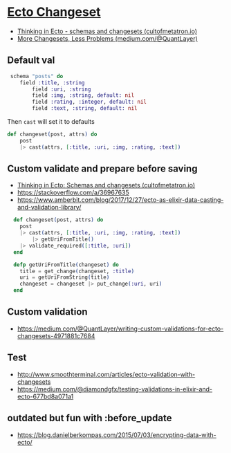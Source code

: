 # [Ecto Changeset](https://hexdocs.pm/ecto/Ecto.Changeset.html)

* [Thinking in Ecto - schemas and changesets (cultofmetatron.io)](http://cultofmetatron.io/2017/04/22/thinking-in-ecto---schemas-and-changesets/)
* [More Changesets, Less Problems (medium.com/@QuantLayer)](https://medium.com/@QuantLayer/more-changesets-less-problems-bec2ca502364)

## Default val

```ex
 schema "posts" do
    field :title, :string
		field :uri, :string
		field :img, :string, default: nil
		field :rating, :integer, default: nil
		field :text, :string, default: nil
```

Then `cast` will set it to defaults

```ex
def changeset(post, attrs) do
    post
    |> cast(attrs, [:title, :uri, :img, :rating, :text])
```

## Custom validate and prepare before saving

* [Thinking in  Ecto: Schemas and changesets (cultofmetatron.io)](http://cultofmetatron.io/2017/04/22/thinking-in-ecto---schemas-and-changesets/)
* https://stackoverflow.com/a/36967635
* https://www.amberbit.com/blog/2017/12/27/ecto-as-elixir-data-casting-and-validation-library/

```ex
  def changeset(post, attrs) do
    post
    |> cast(attrs, [:title, :uri, :img, :rating, :text])
		|> getUriFromTitle()
    |> validate_required([:title, :uri])
  end

  defp getUriFromTitle(changeset) do
    title = get_change(changeset, :title)
	uri = getUriFromString(title)
    changeset = changeset |> put_change(:uri, uri)
  end
```

## Custom validation

* https://medium.com/@QuantLayer/writing-custom-validations-for-ecto-changesets-4971881c7684

## Test

* http://www.smoothterminal.com/articles/ecto-validation-with-changesets
* https://medium.com/@diamondgfx/testing-validations-in-elixir-and-ecto-677bd8a071a1

## outdated but fun with :before_update

* https://blog.danielberkompas.com/2015/07/03/encrypting-data-with-ecto/